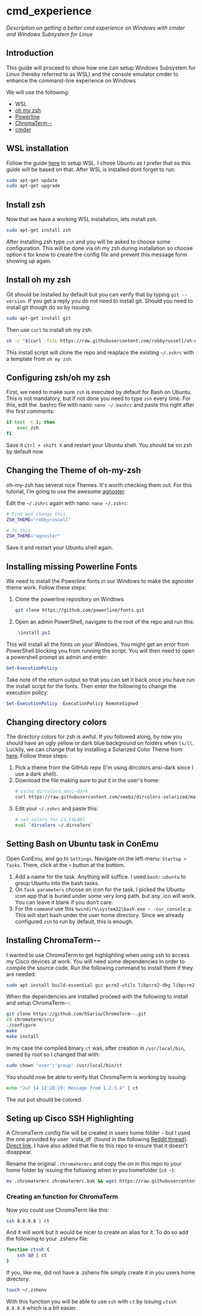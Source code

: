 # cmd_experience
*Description on getting a better cmd experience on Windows with cmder and Windows Subsystem for Linux*


## Introduction
This guide will proceed to show how one can setup Windows Subsystem for Linux (hereby referred to as WSL) and the console emulator cmder to enhance the command-line experience on Windows

We will use the following:
* WSL
* [oh my zsh](https://github.com/robbyrussell/oh-my-zsh)
* [Powerline](https://github.com/powerline/powerline)
* [ChromaTerm--](https://github.com/hSaria/ChromaTerm--)
* [cmder](https://github.com/cmderdev/cmder)

## WSL installation
Follow the guide [here](https://docs.microsoft.com/en-us/windows/wsl/install-win10) to setup WSL. I chose Ubuntu as I prefer that so this guide will be based on that.
After WSL is installed dont forget to run:
```bash
sudo apt-get update
sudo apt-get upgrade
```

## Install zsh
Now that we have a working WSL installation, lets install zsh.
```bash
sudo apt-get install zsh
```

After installing zsh type `zsh` and you will be asked to choose some configuration. This will be done via oh my zsh during installation so choose option `0` for know to create the config file and prevent this message form showing up again.

## Install oh my zsh
Git should be installed by default but you can verify that by typing `git --version`. If you get a reply you do not need to install git.
Should you need to install git though do so by issuing:
```bash
sudo apt-get install git
```

Then use `curl` to install oh my zsh:
```bash
sh -c "$(curl -fsSL https://raw.githubusercontent.com/robbyrussell/oh-my-zsh/master/tools/install.sh)"
```

This install script will clone the repo and reaplace the existing `~/.zshrc` with a template from `oh my zsh`.

## Configuring zsh/oh my zsh
First, we need to make sure `zsh` is executed by default for Bash on Ubuntu. This is not mandatory, but if not done you need to type `zsh` every time. For this, edit the .bashrc file with nano: `nano ~/.bashrc` and paste this right after the first comments:
```bash
if test -t 1; then
    exec zsh
fi
```
Save it `Ctrl + shift X` and restart your Ubuntu shell. You should be on zsh by default now

## Changing the Theme of oh-my-zsh
oh-my-zsh has several nice Themes. It's worth checking them out. For this tutorial, I'm going to use the awesome [agnoster](https://github.com/agnoster/agnoster-zsh-theme).

Edit the `~/.zshrc` again with nano: `nano ~/.zshrc`:
```bash
# Find and change this
ZSH_THEME="robbyrussell"

# To this
ZSH_THEME="agnoster"
```
Save it and restart your Ubuntu shell again.

## Installing missing Powerline Fonts
We need to install the Powerline fonts in our Windows to make the agnoster theme work. Follow these steps:
1. Clone the powerline repository on Windows
    ```bash
    git clone https://github.com/powerline/fonts.git
    ```
1. Open an admin PowerShell, navigate to the root of the repo and run this:
    ```powershell
    .\install.ps1
    ```
This will install all the fonts on your Windows. You might get an error from PowerShell blocking you from running the script. You will then need to open a powershell prompt as admin and enter:
```powershell
Get-ExecutionPolicy
```
Take note of the return output so that you can set it back once you have run the install script for the fonts. Then enter the following to change the execution policy:
```powershell
Set-ExecutionPolicy -ExecutionPolicy RemoteSigned
```

## Changing directory colors
The directory colors for zsh is awful. If you followed along, by now you should have an ugly yellow or dark blue background on folders when `ls/ll`. Luckily, we can change that by installing a Solarized Color Theme from [here](https://github.com/seebi/dircolors-solarized). Follow these steps:
1. Pick a theme from the GitHub repo (I'm using dircolors.ansi-dark since I use a dark shell).
1. Download the file making sure to put it in the user's home:
    ```bash
    # using dircolors.ansi-dark
    curl https://raw.githubusercontent.com/seebi/dircolors-solarized/master/dircolors.ansi-dark --output ~/.dircolors
    ```
1. Edit your `~/.zshrc` and paste this:
    ```bash
    # set colors for LS_COLORS
    eval `dircolors ~/.dircolors`
    ```

## Setting Bash on Ubuntu task in ConEmu
Open ConEmu, and go to `Settings`. Navigate on the left-menu: `Startup > Tasks`. There, click at the `+` button at the bottom.
1. Add a name for the task. Anything will suffice. I used `bash::ubuntu` to group Ubuntu into the bash tasks.
1. On `Task parameters` choose an icon for the task. I picked the Ubuntu icon app that is buried under some very long path. but any .ico will work. You can leave it blank if you don't care.
1. For the `command` use this `%windir%\system32\bash.exe ~ -cur_console:p`. This will start bash under the user home directory. Since we already configured `zsh` to run by default, this is enough.

## Installing ChromaTerm--
I wanted to use ChromaTerm to get highlighting when using ssh to access my Cisco devices at work. You will need some dependencies in order to compile the source code. Run the following command to install them if they are needed:
```bash
sudo apt install build-essential gcc pcre2-utils libpcre2-dbg libpcre2-dev
```
When the dependencies are installed proceed with the following to install and setup ChromaTerm--:
```bash
git clone https://github.com/hSaria/ChromaTerm--.git
cd chromaterm/src/
./configure
make
make install
```
In my case the compiled binary `ct` was, after creation in `/usr/local/bin`, owned by root so I changed that with:
```bash
sudo chown 'user':'group' /usr/local/bin/ct
```

You should now be able to verify that ChromaTerm is working by issuing:
```bash
echo "Jul 14 12:28:19: Message from 1.2.3.4" | ct
```
The out put should be colored.

## Seting up Cisco SSH Highlighting
A ChromaTerm config file will be created in users home folder `~` but I used the one provided by user ´vista_df´ (found in the following [Reddit thread](https://www.reddit.com/r/networking/comments/89e7ms/cisco_syntaxkeyword_highlighting_on_linux/)). [Direct link](https://gist.github.com/vista-/88c90110dd320be4c78da4f55783b41a).
I have also added that file to this repo to ensure that it doesn't disappear.

Rename the original `.chromatermrc` and copy the on in this repo to your home folder by issuing the following when in you homefolder (`cd ~`):
```bash
mv .chromatermrc chromatermrc.bak && wget https://raw.githubusercontent.com/halkan1/cmd_experience/master/assets/.chromatermrc
```

### Creating an function for ChromaTerm
Now you could use ChromaTerm like this:
```bash
ssh 8.8.8.8 | ct
```

And it will work but it would be nicer to create an alias for it. To do so add the following to your .zshenv file:
```bash
function ctssh {
    ssh $@ | ct 
}
```
If you, like me, did not have a .zshenv file simply create it in you users home directory.
```bash
touch ~/.zshenv
```
With this function you will be able to use `ssh` with `ct` by issuing `ctssh 8.8.8.8` which is a bit easier.
